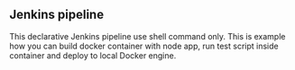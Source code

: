 ## Jenkins pipeline

This declarative Jenkins pipeline use shell command only. This is example how you 
can build docker container with node app, run test script inside container and deploy
to local Docker engine.

